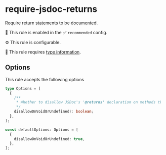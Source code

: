 # require-jsdoc-returns

Require return statements to be documented.

💼 This rule is enabled in the ✅ `recommended` config.

⚙️ This rule is configurable.

💭 This rule requires [type information](https://typescript-eslint.io/linting/typed-linting).

<!-- end auto-generated rule header -->

## Options

This rule accepts the following options

<!-- start custom auto-generated options codeblock -->

```ts
type Options = [
  {
    /**
     * Whether to disallow JSDoc's '@returns' declaration on methods that return 'void' or 'undefined'.
     */
    disallowOnVoidOrUndefined?: boolean;
  },
];

const defaultOptions: Options = [
  {
    disallowOnVoidOrUndefined: true,
  },
];
```

<!-- end custom auto-generated options codeblock -->

